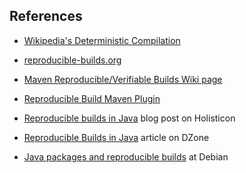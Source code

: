 References
----------

- [Wikipedia's Deterministic Compilation](https://en.wikipedia.org/wiki/Deterministic_compilation)

- [reproducible-builds.org](https://reproducible-builds.org/)

- [Maven Reproducible/Verifiable Builds Wiki page](https://cwiki.apache.org/confluence/pages/viewpage.action?pageId=74682318)

- [Reproducible Build Maven Plugin](https://zlika.github.io/reproducible-build-maven-plugin/)

- [Reproducible builds in Java](https://blog.holisticon.de/2016/10/reproducible-builds-in-java/) blog post on Holisticon

- [Reproducible Builds in Java](https://dzone.com/articles/reproducible-builds-in-java) article on DZone

- [Java packages and reproducible builds](https://lists.debian.org/debian-java/2015/05/msg00028.html) at Debian
